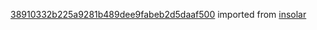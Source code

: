[38910332b225a9281b489dee9fabeb2d5daaf500](https://github.com/insolar/insolar/commit/38910332b225a9281b489dee9fabeb2d5daaf500) imported from [insolar](https://github.com/insolar/insolar)
